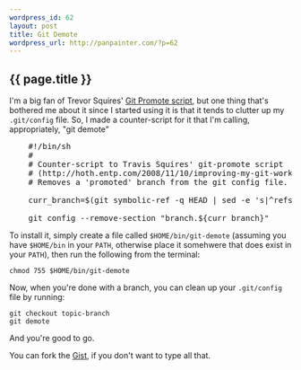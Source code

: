 ```yaml
--- 
wordpress_id: 62
layout: post
title: Git Demote
wordpress_url: http://panpainter.com/?p=62
---
```


## {{ page.title }}

I'm a big fan of Trevor Squires' <a href="http://hoth.entp.com/2008/11/10/improving-my-git-workflow">Git Promote script</a>, but one thing that's bothered me about it since I started using it is that it tends to clutter up my `.git/config` file. So, I made a counter-script for it that I'm calling, appropriately, "git demote"

<pre name="code" class="bash">
    #!/bin/sh
    #
    # Counter-script to Travis Squires' git-promote script
    # (http://hoth.entp.com/2008/11/10/improving-my-git-workflow)
    # Removes a 'promoted' branch from the git config file.
    
    curr_branch=$(git symbolic-ref -q HEAD | sed -e 's|^refs/heads/||')
    
    git config --remove-section "branch.${curr_branch}"
</pre>

To install it, simply create a file called `$HOME/bin/git-demote` (assuming you have `$HOME/bin` in your `PATH`, otherwise place it somehwere that does exist in your `PATH`), then run the following from the terminal:

    chmod 755 $HOME/bin/git-demote

Now, when you're done with a branch, you can clean up your `.git/config` file by running:

    git checkout topic-branch
    git demote

And you're good to go.

You can fork the <a href="http://gist.github.com/177306">Gist</a>, if you don't want to type all that.


